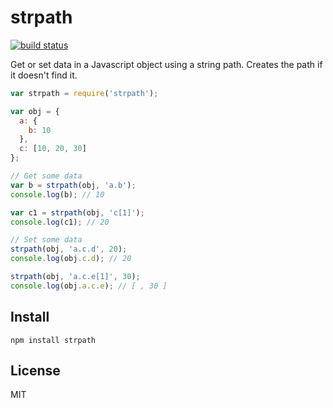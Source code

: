 # strpath

[![build status](https://secure.travis-ci.org/phuu/strpath.png)](http://travis-ci.org/phuu/strpath)

Get or set data in a Javascript object using a string path. Creates the path if it doesn't find it.

```javascript
var strpath = require('strpath');

var obj = {
  a: {
    b: 10
  },
  c: [10, 20, 30]
};

// Get some data
var b = strpath(obj, 'a.b');
console.log(b); // 10

var c1 = strpath(obj, 'c[1]');
console.log(c1); // 20

// Set some data
strpath(obj, 'a.c.d', 20);
console.log(obj.c.d); // 20

strpath(obj, 'a.c.e[1]', 30);
console.log(obj.a.c.e); // [ , 30 ]
```

## Install

```shell
npm install strpath
```

## License

MIT

